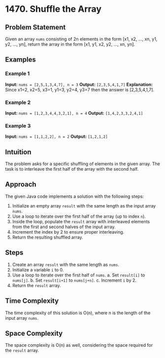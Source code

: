 # 1470. Shuffle the Array

## Problem Statement
Given an array `nums` consisting of 2n elements in the form [x1, x2, ..., xn, y1, y2, ..., yn], return the array in the form [x1, y1, x2, y2, ..., xn, yn].

## Examples
### Example 1
**Input:** `nums = [2,5,1,3,4,7], n = 3`
**Output:** `[2,3,5,4,1,7]`
**Explanation:** Since x1=2, x2=5, x3=1, y1=3, y2=4, y3=7 then the answer is [2,3,5,4,1,7].

### Example 2
**Input:** `nums = [1,2,3,4,4,3,2,1], n = 4`
**Output:** `[1,4,2,3,3,2,4,1]`

### Example 3
**Input:** `nums = [1,1,2,2], n = 2`
**Output:** `[1,2,1,2]`

## Intuition
The problem asks for a specific shuffling of elements in the given array. The task is to interleave the first half of the array with the second half.

## Approach
The given Java code implements a solution with the following steps:
1. Initialize an empty array `result` with the same length as the input array `nums`.
2. Use a loop to iterate over the first half of the array (up to index `n`).
3. Inside the loop, populate the `result` array with interleaved elements from the first and second halves of the input array.
4. Increment the index by 2 to ensure proper interleaving.
5. Return the resulting shuffled array.

## Steps
1. Create an array `result` with the same length as `nums`.
2. Initialize a variable `i` to 0.
3. Use a loop to iterate over the first half of `nums`.
    a. Set `result[i]` to `nums[j]`.
    b. Set `result[i+1]` to `nums[j+n]`.
    c. Increment `i` by 2.
4. Return the `result` array.

## Time Complexity
The time complexity of this solution is O(n), where n is the length of the input array `nums`.

## Space Complexity
The space complexity is O(n) as well, considering the space required for the `result` array.

